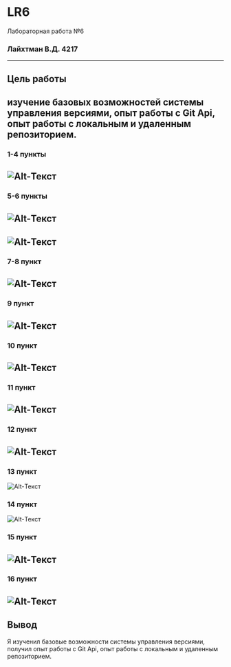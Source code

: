 # LR6
Лабораторная работа №6
### Лайхтман В.Д. 4217
---------
## Цель работы
изучение базовых возможностей системы управления версиями, опыт работы с Git Api, опыт работы с локальным и удаленным репозиторием.
---------
### 1-4 пункты
![Alt-Текст](https://github.com/layhtman/LR6/blob/branch_otchet/screenshots/zkpfOvp8gaw.jpg?raw=true "1-4")
---------
### 5-6 пункты
![Alt-Текст](https://github.com/layhtman/LR6/blob/branch_otchet/screenshots/SEe_MR-Sorg.jpg?raw=true "5")
---------
![Alt-Текст](https://github.com/layhtman/LR6/blob/branch_otchet/screenshots/6WWpKv5X084.jpg?raw=true "6")
---------
### 7-8 пункт
![Alt-Текст](https://github.com/layhtman/LR6/blob/branch_otchet/screenshots/ikPybqQ_pWU.jpg?raw=true "7-8")
---------
### 9 пункт
![Alt-Текст](https://github.com/layhtman/LR6/blob/branch_otchet/screenshots/TLt2Eg1Q84w.jpg?raw=true "9")
---------
### 10 пункт
![Alt-Текст](https://github.com/layhtman/LR6/blob/branch_otchet/screenshots/En0JMPfGmNo.jpg?raw=true "10")
---------
### 11 пункт
![Alt-Текст](https://github.com/layhtman/LR6/blob/branch_otchet/screenshots/YpLWyqn33C4.jpg?raw=true "11")
---------
### 12 пункт
![Alt-Текст](https://github.com/layhtman/LR6/blob/branch_otchet/screenshots/bqg3Wijq9Hw.jpg?raw=true "12")
-----------
### 13 пункт
![Alt-Текст](https://github.com/layhtman/LR6/blob/branch_otchet/screenshots/SSrkfVc6yZ4.jpg?raw=true "13")
### 14 пункт
![Alt-Текст](https://github.com/layhtman/LR6/blob/branch_otchet/screenshots/G9voSHNYWNQ.jpg?raw=true "14")
### 15 пункт
![Alt-Текст](https://github.com/layhtman/LR6/blob/branch_otchet/screenshots/Hiu0VaDFHns.jpg?raw=true "15")
----------
### 16 пункт
![Alt-Текст](https://github.com/layhtman/LR6/blob/branch_otchet/screenshots/OH2ZU9HfBs0.jpg?raw=true "16")
---------
## Вывод

Я изученил базовые возможности системы управления версиями, получил опыт работы с Git Api, опыт работы с локальным и
удаленным репозиторием. 

